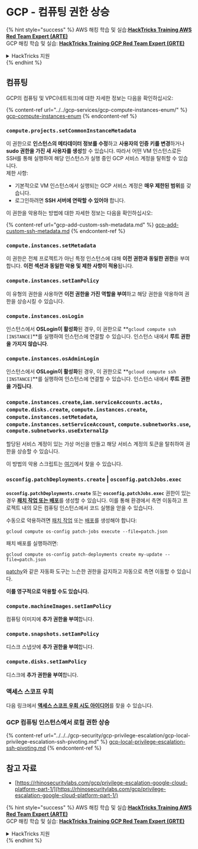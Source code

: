 # GCP - 컴퓨팅 권한 상승

{% hint style="success" %}
AWS 해킹 학습 및 실습:<img src="/.gitbook/assets/image.png" alt="" data-size="line">[**HackTricks Training AWS Red Team Expert (ARTE)**](https://training.hacktricks.xyz/courses/arte)<img src="/.gitbook/assets/image.png" alt="" data-size="line">\
GCP 해킹 학습 및 실습: <img src="/.gitbook/assets/image (2).png" alt="" data-size="line">[**HackTricks Training GCP Red Team Expert (GRTE)**<img src="/.gitbook/assets/image (2).png" alt="" data-size="line">](https://training.hacktricks.xyz/courses/grte)

<details>

<summary>HackTricks 지원</summary>

* [**구독 요금제**](https://github.com/sponsors/carlospolop) 확인!
* 💬 [**Discord 그룹**](https://discord.gg/hRep4RUj7f) 또는 [**텔레그램 그룹**](https://t.me/peass) 참여 또는 **트위터** 🐦 [**@hacktricks\_live**](https://twitter.com/hacktricks\_live)** 팔로우**.
* [**HackTricks**](https://github.com/carlospolop/hacktricks) 및 [**HackTricks Cloud**](https://github.com/carlospolop/hacktricks-cloud) 깃헙 저장소에 PR을 제출하여 해킹 요령 공유.

</details>
{% endhint %}

## 컴퓨팅

GCP의 컴퓨팅 및 VPC(네트워크)에 대한 자세한 정보는 다음을 확인하십시오:

{% content-ref url="../../gcp-services/gcp-compute-instances-enum/" %}
[gcp-compute-instances-enum](../../gcp-services/gcp-compute-instances-enum/)
{% endcontent-ref %}

### `compute.projects.setCommonInstanceMetadata`

이 권한으로 **인스턴스의 메타데이터 정보를 수정**하고 **사용자의 인증 키를 변경**하거나 **sudo 권한을 가진 새 사용자를 생성**할 수 있습니다. 따라서 어떤 VM 인스턴스로든 SSH를 통해 실행하여 해당 인스턴스가 실행 중인 GCP 서비스 계정을 탈취할 수 있습니다.\
제한 사항:

* 기본적으로 VM 인스턴스에서 실행되는 GCP 서비스 계정은 **매우 제한된 범위**를 갖습니다.
* 로그인하려면 **SSH 서버에 연락할 수 있어야** 합니다.

이 권한을 악용하는 방법에 대한 자세한 정보는 다음을 확인하십시오:

{% content-ref url="gcp-add-custom-ssh-metadata.md" %}
[gcp-add-custom-ssh-metadata.md](gcp-add-custom-ssh-metadata.md)
{% endcontent-ref %}

### `compute.instances.setMetadata`

이 권한은 전체 프로젝트가 아닌 특정 인스턴스에 대해 **이전 권한과 동일한 권한**을 부여합니다. **이전 섹션과 동일한 악용 및 제한 사항이 적용**됩니다.

### `compute.instances.setIamPolicy`

이 유형의 권한을 사용하면 **이전 권한을 가진 역할을 부여**하고 해당 권한을 악용하여 권한을 상승시킬 수 있습니다.

### **`compute.instances.osLogin`**

인스턴스에서 **OSLogin이 활성화**된 경우, 이 권한으로 **`gcloud compute ssh [INSTANCE]`**를 실행하여 인스턴스에 연결할 수 있습니다. 인스턴스 내에서 **루트 권한을 가지지 않습니다**.

### **`compute.instances.osAdminLogin`**

인스턴스에서 **OSLogin이 활성화**된 경우, 이 권한으로 **`gcloud compute ssh [INSTANCE]`**를 실행하여 인스턴스에 연결할 수 있습니다. 인스턴스 내에서 **루트 권한을 가집니다**.

### `compute.instances.create`,`iam.serviceAccounts.actAs, compute.disks.create`, `compute.instances.create`, `compute.instances.setMetadata`, `compute.instances.setServiceAccount`, `compute.subnetworks.use`, `compute.subnetworks.useExternalIp`

할당된 서비스 계정이 있는 가상 머신을 만들고 해당 서비스 계정의 토큰을 탈취하여 권한을 상승할 수 있습니다.

이 방법의 악용 스크립트는 [여기](https://github.com/RhinoSecurityLabs/GCP-IAM-Privilege-Escalation/blob/master/ExploitScripts/compute.instances.create.py)에서 찾을 수 있습니다.

### `osconfig.patchDeployments.create` | `osconfig.patchJobs.exec`

**`osconfig.patchDeployments.create`** 또는 **`osconfig.patchJobs.exec`** 권한이 있는 경우 [**패치 작업 또는 배포**](https://blog.raphael.karger.is/articles/2022-08/GCP-OS-Patching)를 생성할 수 있습니다. 이를 통해 환경에서 측면 이동하고 프로젝트 내의 모든 컴퓨팅 인스턴스에서 코드 실행을 얻을 수 있습니다.

수동으로 악용하려면 [패치 작업](https://github.com/rek7/patchy/blob/main/pkg/engine/patches/patch\_job.json) 또는 [배포](https://github.com/rek7/patchy/blob/main/pkg/engine/patches/patch\_deployment.json)를 생성해야 합니다:

`gcloud compute os-config patch-jobs execute --file=patch.json`

패치 배포를 실행하려면:

`gcloud compute os-config patch-deployments create my-update --file=patch.json`

[patchy](https://github.com/rek7/patchy)와 같은 자동화 도구는 느슨한 권한을 감지하고 자동으로 측면 이동할 수 있습니다.

**이를 영구적으로 악용할 수도 있습니다.**

### `compute.machineImages.setIamPolicy`

컴퓨팅 이미지에 **추가 권한을 부여**합니다.

### `compute.snapshots.setIamPolicy`

디스크 스냅샷에 **추가 권한을 부여**합니다.

### `compute.disks.setIamPolicy`

디스크에 **추가 권한을 부여**합니다.

### 액세스 스코프 우회

다음 링크에서 [**액세스 스코프 우회 시도 아이디어**](../../../gcp-security/gcp-privilege-escalation/)를 찾을 수 있습니다.

### GCP 컴퓨팅 인스턴스에서 로컬 권한 상승

{% content-ref url="../../../gcp-security/gcp-privilege-escalation/gcp-local-privilege-escalation-ssh-pivoting.md" %}
[gcp-local-privilege-escalation-ssh-pivoting.md](../../../gcp-security/gcp-privilege-escalation/gcp-local-privilege-escalation-ssh-pivoting.md)
{% endcontent-ref %}

## 참고 자료

* [https://rhinosecuritylabs.com/gcp/privilege-escalation-google-cloud-platform-part-1/](https://rhinosecuritylabs.com/gcp/privilege-escalation-google-cloud-platform-part-1/)

{% hint style="success" %}
AWS 해킹 학습 및 실습:<img src="/.gitbook/assets/image.png" alt="" data-size="line">[**HackTricks Training AWS Red Team Expert (ARTE)**](https://training.hacktricks.xyz/courses/arte)<img src="/.gitbook/assets/image.png" alt="" data-size="line">\
GCP 해킹 학습 및 실습: <img src="/.gitbook/assets/image (2).png" alt="" data-size="line">[**HackTricks Training GCP Red Team Expert (GRTE)**<img src="/.gitbook/assets/image (2).png" alt="" data-size="line">](https://training.hacktricks.xyz/courses/grte)

<details>

<summary>HackTricks 지원</summary>

* [**구독 요금제**](https://github.com/sponsors/carlospolop) 확인!
* 💬 [**Discord 그룹**](https://discord.gg/hRep4RUj7f) 또는 [**텔레그램 그룹**](https://t.me/peass) 참여 또는 **트위터** 🐦 [**@hacktricks\_live**](https://twitter.com/hacktricks\_live)** 팔로우**.
* [**HackTricks**](https://github.com/carlospolop/hacktricks) 및 [**HackTricks Cloud**](https://github.com/carlospolop/hacktricks-cloud) 깃헙 저장소에 PR을 제출하여 해킹 요령 공유.

</details>
{% endhint %}
